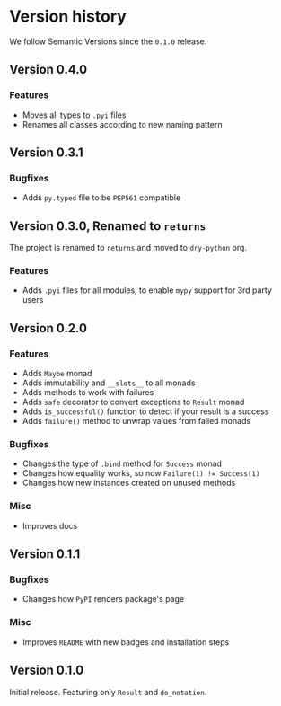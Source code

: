 # Version history

We follow Semantic Versions since the `0.1.0` release.


## Version 0.4.0

### Features

- Moves all types to `.pyi` files
- Renames all classes according to new naming pattern


## Version 0.3.1

### Bugfixes

- Adds `py.typed` file to be `PEP561` compatible


## Version 0.3.0, Renamed to `returns`

The project is renamed to `returns` and moved to `dry-python` org.

### Features

- Adds `.pyi` files for all modules,
  to enable `mypy` support for 3rd party users


## Version 0.2.0

### Features

- Adds `Maybe` monad
- Adds immutability and `__slots__` to all monads
- Adds methods to work with failures
- Adds `safe` decorator to convert exceptions to `Result` monad
- Adds `is_successful()` function to detect if your result is a success
- Adds `failure()` method to unwrap values from failed monads

### Bugfixes

- Changes the type of `.bind` method for `Success` monad
- Changes how equality works, so now `Failure(1) != Success(1)`
- Changes how new instances created on unused methods

### Misc

- Improves docs


## Version 0.1.1

### Bugfixes

- Changes how `PyPI` renders package's page

### Misc

- Improves `README` with new badges and installation steps


## Version 0.1.0

Initial release. Featuring only `Result` and `do_notation`.
